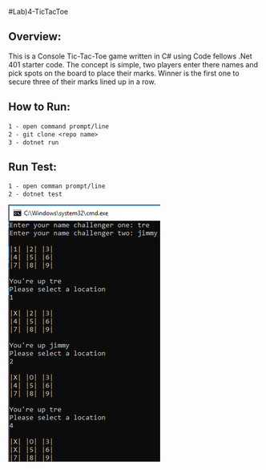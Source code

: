#Lab)4-TicTacToe

## Overview:

This is a Console Tic-Tac-Toe game written in C# using Code fellows .Net 401 starter code.
The concept is simple, two players enter there names and pick spots on the board to place their marks.
Winner is the first one to secure three of their marks lined up in a row.

## How to Run:

```
1 - open command prompt/line
2 - git clone <repo name>
3 - dotnet run 

```
## Run Test:
```
1 - open comman prompt/line
2 - dotnet test

```
![screenshot](https://github.com/trecain/seattle-dotnet-401d5/blob/master/Class04-Classes/resources/StarterCode/Lab04_TicTacToe/tictac.PNG)
